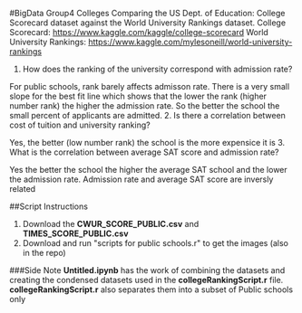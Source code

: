 #BigData Group4 Colleges
Comparing the US Dept. of Education: College Scorecard dataset against the World University Rankings dataset.
College Scorecard: https://www.kaggle.com/kaggle/college-scorecard
World University Rankings: https://www.kaggle.com/mylesoneill/world-university-rankings

1. How does the ranking of the university correspond with admission rate?

  For public schools, rank barely affects admisson rate.  There is a very small slope for the best fit line which shows that the lower the rank (higher number rank) the higher the admission rate.  So the better the school the small percent of applicants are admitted.
2. Is there a correlation between cost of tuition and university ranking?

  Yes, the better (low number rank) the school is the more expensice it is
3. What is the correlation between average SAT score and admission rate?

  Yes the better the school the higher the average SAT school and the lower the admission rate.  Admission rate and average SAT score are inversly related

##Script Instructions
1. Download the **CWUR_SCORE_PUBLIC.csv** and **TIMES_SCORE_PUBLIC.csv**
2. Download and run "scripts for public schools.r" to get the images (also in the repo)

###Side Note
**Untitled.ipynb** has the work of combining the datasets and creating the condensed datasets used in the **collegeRankingScript.r** file.  **collegeRankingScript.r** also separates them into a subset of Public schools only
